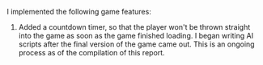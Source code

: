 I implemented the following game features: 
1. Added a countdown timer, so that the player won't be thrown straight into the game as soon as the game finished loading. 
I began writing AI scripts after the final version of the game came out. This is an ongoing process as of the compilation of this report. 
